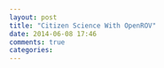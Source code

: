 ```yaml
---
layout: post
title: "Citizen Science With OpenROV"
date: 2014-06-08 17:46
comments: true
categories: 
---
```

